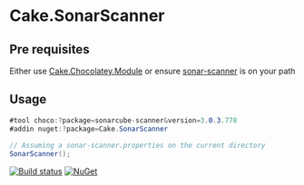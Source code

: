 # Cake.SonarScanner

## Pre requisites
Either use [Cake.Chocolatey.Module](https://github.com/gep13/Cake.Chocolatey.Module) or ensure [sonar-scanner](https://docs.sonarqube.org/display/SCAN/Analyzing+with+SonarQube+Scanner) is on your path

## Usage
```cs
#tool choco:?package=sonarcube-scanner&version=3.0.3.778
#addin nuget:?package=Cake.SonarScanner
    
// Assuming a sonar-scanner.properties on the current directory
SonarScanner();
```

[![Build status](https://ci.appveyor.com/api/projects/status/1vdj6p5b4d5h6b7v?svg=true)](https://ci.appveyor.com/project/pitermarx/cake-sonarscanner)
[![NuGet](https://img.shields.io/nuget/v/Cake.SonarScanner.svg)](https://www.nuget.org/packages/Cake.SonarScanner/)
